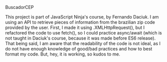 BuscadorCEP

This project is part of JavaScript Ninja's course, by Fernando Daciuk. 
I am using an API to retrieve pieces of information from the brazilian zip code provided by the user. First, I made it using .XMLHttpRequest(),
but I refactored the code to use fetch(), so I could practice async/await (which is not taught in Daciuk's course, because it was made
before ES6 release). 
That being said, I am aware that the readability of the code is not ideal, as I do not have enough knowledge of good/bad practices 
and how to best format my code.
But, hey, it is working, so kudos to me.
